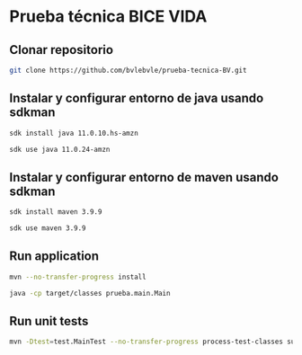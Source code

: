 # Prueba técnica BICE VIDA

## Clonar repositorio

```bash
git clone https://github.com/bvlebvle/prueba-tecnica-BV.git
```

## Instalar y configurar entorno de java usando sdkman

```bash
sdk install java 11.0.10.hs-amzn

sdk use java 11.0.24-amzn
```

## Instalar y configurar entorno de maven usando sdkman

```bash
sdk install maven 3.9.9

sdk use maven 3.9.9
```

## Run application

```bash
mvn --no-transfer-progress install

java -cp target/classes prueba.main.Main
```

## Run unit tests

```bash
mvn -Dtest=test.MainTest --no-transfer-progress process-test-classes surefire:test
```
